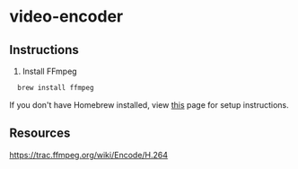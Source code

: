 # video-encoder
## Instructions
1. Install FFmpeg
```sh
  brew install ffmpeg
```
If you don't have Homebrew installed, view [this](https://docs.brew.sh/Installation) page for setup instructions.

## Resources
https://trac.ffmpeg.org/wiki/Encode/H.264
